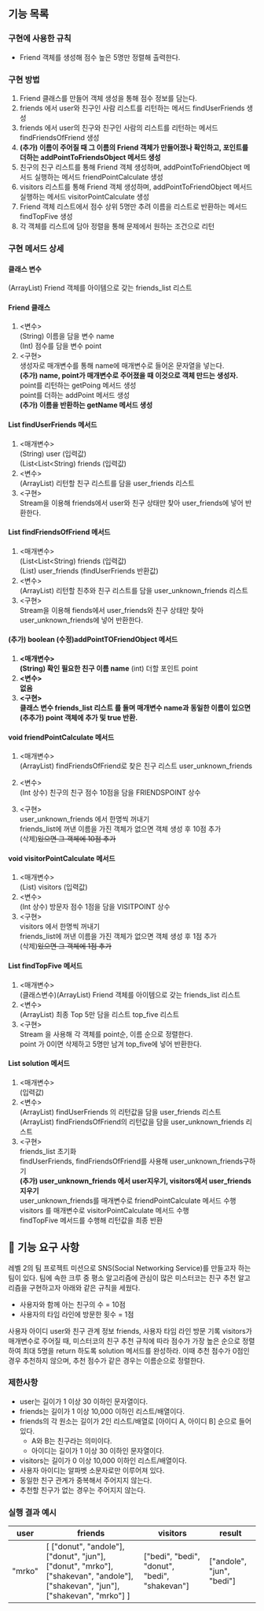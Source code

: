 ## 기능 목록
### 구현에 사용한 규칙
* Friend 객체를 생성해 점수 높은 5명만 정렬해 출력한다.
### 구현 방법
1. Friend 클래스를 만들어 객체 생성을 통해 점수 정보를 담는다.
2. friends 에서 user와 친구인 사람 리스트를 리턴하는 메서드 findUserFriends 생성
3. friends 에서 user의 친구와 친구인 사람의 리스트를 리턴하는 메서드 findFriendsOfFriend 생성
4. **(추가) 이름이 주어질 때 그 이름의 Friend 객체가 만들어졌나 확인하고, 포인트를 더하는 addPointToFriendsObject 메서드 생성**
5. 친구의 친구 리스트를 통해 Friend 객체 생성하며, addPointToFriendObject 메서드 실행하는 메서드 friendPointCalculate 생성
6. visitors 리스트를 통해 Friend 객체 생성하며, addPointToFriendObject 메서드 실행하는 메서드 visitorPointCalculate 생성
7. Friend 객체 리스트에서 점수 상위 5명만 추려 이름을 리스트로 반환하는 메서드 findTopFive 생성
8. 각 객체를 리스트에 담아 정렬을 통해 문제에서 원하는 조건으로 리턴
### 구현 메서드 상세
#### 클래스 변수
(ArrayList) Friend 객체를 아이템으로 갖는 friends_list 리스트
#### Friend 클래스
   1. <변수>\
      (String) 이름을 담을 변수 name\
      (Int) 점수를 담을 변수 point
   2. <구현>\
   생성자로 매개변수를 통해 name에 매개변수로 들어온 문자열을 넣는다.\
      **(추가) name, point가 매개변수로 주어졌을 때 이것으로 객체 만드는 생성자.**\
   point를 리턴하는 getPoing 메서드 생성\
   point를 더하는 addPoint 메서드 생성\
      **(추가) 이름을 반환하는 getName 메서드 생성**
#### List findUserFriends 메서드
   1. <매개변수>\
      (String) user (입력값)\
      (List<List<String) friends (입력값)
   2. <변수>\
      (ArrayList) 리턴할 친구 리스트를 담을 user_friends 리스트
   3. <구현>\
      Stream을 이용해 friends에서 user와 친구 상태만 찾아 user_friends에 넣어 반환한다.
#### List findFriendsOfFriend 메서드
   1. <매개변수>\
      (List<List<String) friends (입력값)\
      (List) user_friends (findUserFriends 반환값)
   2. <변수>\
      (ArrayList) 리턴할 친추와 친구 리스트를 담을 user_unknown_friends 리스트
   3. <구현>\
      Stream을 이용해 fiends에서 user_friends와 친구 상태만 찾아 user_unknown_friends에 넣어 반환한다.
#### **(추가) boolean (수정)addPointTOFriendObject 메서드**
1. **<매개변수>\
   (String) 확인 필요한 친구 이름 name**
   (int) 더할 포인트 point
2. **<변수>\
없음**
3. **<구현>\
클래스 변수 friends_list 리스트 를 돌며 매개변수 name과 동일한 이름이 있으면\
   (추추가) point 객체에 추가 및 true 반환.**

#### void friendPointCalculate 메서드
   1. <매개변수>\
      (ArrayList) findFriendsOfFriend로 찾은 친구 리스트 user_unknown_friends
   2. <변수>\
      (Int 상수) 친구의 친구 점수 10점을 담을 FRIENDSPOINT 상수

   3. <구현>\
      user_unknown_friends 에서 한명씩 꺼내기\
      friends_list에 꺼낸 이름을 가진 객체가 없으면 객체 생성 후 10점 추가\
      (삭제)~~있으면 그 객체에 10점 추가~~
#### void visitorPointCalculate 메서드
   1. <매개변수>\
      (List) visitors (입력값)
   2. <변수>\
      (Int 상수) 방문자 점수 1점을 담을 VISITPOINT 상수
   3. <구현>\
      visitors 에서 한명씩 꺼내기\
      friends_list에 꺼낸 이름을 가진 객체가 없으면 객체 생성 후 1점 추가\
      (삭제)~~있으면 그 객체에 1점 추가~~
#### List findTopFive 메서드
   1. <매개변수>\
      (클래스변수)(ArrayList) Friend 객체를 아이템으로 갖는 friends_list 리스트
   2. <변수>\
      (ArrayList) 최종 Top 5만 담을 리스트 top_five 리스트
   3. <구현>\
       Stream 을 사용해 각 객체를 point순, 이름 순으로 정렬한다.\
       point 가 0이면 삭제하고 5명만 남겨 top_five에 넣어 반환한다.
       
#### List solution 메서드
   1. <매개변수>\
(입력값)
   2. <변수>\
      (ArrayList) findUserFriends 의 리턴값을 담을 user_friends 리스트\
      (ArrayList) findFriendsOfFriend의 리턴값을 담을 user_unknown_friends 리스트
   3. <구현>\
friends_list 초기화\
      findUserFriends, findFriendsOfFriend를 사용해 user_unknown_friends구하기\
**(추가) user_unknown_friends 에서 user지우기, visitors에서 user_friends 지우기**\
      user_unknown_friends를 매개변수로 friendPointCalculate 메서드 수행\
      visitors 를 매개변수로 visitorPointCalculate 메서드 수행\
      findTopFive 메서드를 수행해 리턴값을 최종 반환

## 🚀 기능 요구 사항

레벨 2의 팀 프로젝트 미션으로 SNS(Social Networking Service)를 만들고자 하는 팀이 있다. 팀에 속한 크루 중 평소 알고리즘에 관심이 많은 미스터코는 친구 추천 알고리즘을 구현하고자 아래와 같은 규칙을 세웠다.

- 사용자와 함께 아는 친구의 수 = 10점 
- 사용자의 타임 라인에 방문한 횟수 = 1점

사용자 아이디 user와 친구 관계 정보 friends, 사용자 타임 라인 방문 기록 visitors가 매개변수로 주어질 때, 미스터코의 친구 추천 규칙에 따라 점수가 가장 높은 순으로 정렬하여 최대 5명을 return 하도록 solution 메서드를 완성하라. 이때 추천 점수가 0점인 경우 추천하지 않으며, 추천 점수가 같은 경우는 이름순으로 정렬한다.

### 제한사항

- user는 길이가 1 이상 30 이하인 문자열이다.
- friends는 길이가 1 이상 10,000 이하인 리스트/배열이다.
- friends의 각 원소는 길이가 2인 리스트/배열로 [아이디 A, 아이디 B] 순으로 들어있다.
  - A와 B는 친구라는 의미이다.
  - 아이디는 길이가 1 이상 30 이하인 문자열이다.
- visitors는 길이가 0 이상 10,000 이하인 리스트/배열이다.
- 사용자 아이디는 알파벳 소문자로만 이루어져 있다.
- 동일한 친구 관계가 중복해서 주어지지 않는다.
- 추천할 친구가 없는 경우는 주어지지 않는다.

### 실행 결과 예시

| user | friends | visitors | result |
| --- | --- | --- | --- |
| "mrko" | [ ["donut", "andole"], ["donut", "jun"], ["donut", "mrko"], ["shakevan", "andole"], ["shakevan", "jun"], ["shakevan", "mrko"] ] | ["bedi", "bedi", "donut", "bedi", "shakevan"] | ["andole", "jun", "bedi"] |
